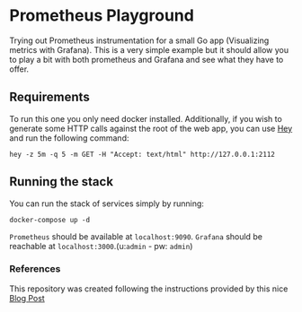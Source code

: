 # Prometheus Playground

Trying out Prometheus instrumentation for a small Go app (Visualizing metrics with Grafana).
This is a very simple example but it should allow you to play a bit with both prometheus and Grafana and see what they have to offer.

## Requirements

To run this one you only need docker installed.
Additionally, if you wish to generate some HTTP calls against the root of the web app, you can use
[Hey](https://github.com/rakyll/hey) and run the following command:

```
hey -z 5m -q 5 -m GET -H "Accept: text/html" http://127.0.0.1:2112
```

## Running the stack
You can run the stack of services simply by running:
```
docker-compose up -d
```
`Prometheus` should be available at `localhost:9090`.
`Grafana` should be reachable at `localhost:3000`.(u:`admin` - pw: `admin`)

### References
This repository was created following the instructions provided by this nice [Blog Post](https://gabrieltanner.org/blog/collecting-prometheus-metrics-in-golang/)

